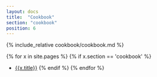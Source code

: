 ```yaml
---
layout: docs
title:  "Cookbook"
section: "cookbook"
position: 6
---
```


{% include_relative cookbook/cookbook.md %}

{% for x in site.pages %}
  {% if x.section == 'cookbook' %}
- [{{x.title}}]({{site.baseurl}}{{x.url}})
  {% endif %}
{% endfor %}
